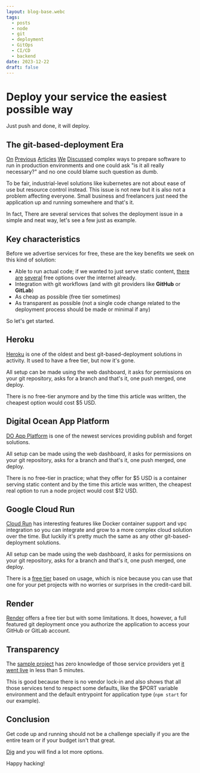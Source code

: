 ```yaml
---
layout: blog-base.webc
tags:
  - posts
  - node
  - git
  - deployment
  - GitOps
  - CI/CD
  - backend
date: 2023-12-22
draft: false
---
```

# Deploy your service the easiest possible way

Just push and done, it will deploy.

## The git-based-deployment Era

[On][containers1] [Previous][containers2] [Articles][containers3]
[We][containers4] [Discussed][containers5] complex ways to prepare software to
run in production environments and one could ask "is it all really necessary?"
and no one could blame such question as dumb.

To be fair, industrial-level solutions like kubernetes are not about ease of use
but resource control instead. This issue is not new but it is also not a problem
affecting everyone. Small business and freelancers just need the application up
and running somewhere and that's it.

In fact, There are several services that solves the deployment issue in a simple
and neat way, let's see a few just as example.

## Key characteristics

Before we advertise services for free, these are the key benefits we seek on
this kind of solution:

- Able to run actual code; if we wanted to just serve static content,
  [there][firebase] [are][vercel] [several][netifly] free options over the
  internet already.
- Integration with git workflows (and with git providers like **GitHub** or
  **GitLab**)
- As cheap as possible (free tier sometimes)
- As transparent as possible (not a single code change related to the deployment
  process should be made or minimal if any)

So let's get started.

## Heroku

[Heroku][heroku] is one of the oldest and best git-based-deployment solutions in
activity. It used to have a free tier, but now it's gone.

All setup can be made using the web dashboard, it asks for permissions on your
git repository, asks for a branch and that's it, one push merged, one deploy.

There is no free-tier anymore and by the time this article was written, the
cheapest option would cost $5 USD.

## Digital Ocean App Platform

[DO App Platform][doapp] is one of the newest services providing publish and
forget solutions.

All setup can be made using the web dashboard, it asks for permissions on your
git repository, asks for a branch and that's it, one push merged, one deploy.

There is no free-tier in practice; what they offer for $5 USD is a container
serving static content and by the time this article was written, the cheapest
real option to run a node project would cost $12 USD.

## Google Cloud Run

[Cloud Run][gcrun] has interesting features like Docker container support and
vpc integration so you can integrate and grow to a more complex cloud solution
over the time. But luckily it's pretty much the same as any other
git-based-deployment solutions.

All setup can be made using the web dashboard, it asks for permissions on your
git repository, asks for a branch and that's it, one push merged, one deploy.

There is a [free tier][gcr-free] based on usage, which is nice because you can
use that one for your pet projects with no worries or surprises in the
credit-card bill.

## Render

[Render][render] offers a free tier but with some limitations. It does, however,
a full featured git deployment once you authorize the application to access your
GitHub or GitLab account.

## Transparency

The [sample project][node-simple] has zero knowledge of those service providers
yet [it went live][example] in less than 5 minutes.

This is good because there is no vendor lock-in and also shows that all those
services tend to respect some defaults, like the $PORT variable environment and
the default entrypoint for application type (`npm start` for our example).

## Conclusion

Get code up and running should not be a challenge specially if you are the
entire team or if your budget isn't that great.

[Dig][google] and you will find a lot more options.

Happy hacking!

[containers1]: /blog/0030-containers-part-1/
[containers2]: /blog/0033-containers-part-2/
[containers3]: /blog/0055-containers-part-3-app-container-friendly/
[containers4]: /blog/0058-containers-part-4-k8s-with-kind/
[containers5]: /blog/0062-containers-part-5-gitops/
[heroku]: https://dashboard.heroku.com/
[doapp]: https://cloud.digitalocean.com/apps
[gcrun]: https://console.cloud.google.com/run
[firebase]: https://firebase.google.com/docs/hosting
[vercel]: https://vercel.com/
[netifly]: https://www.netlify.com/
[render]: https://render.com/
[gcr-free]: https://cloud.google.com/run/pricing
[node-simple]: https://gitlab.com/sombriks/node-simple
[example]: https://node-simple-f24wxjc6wa-uc.a.run.app/todos
[google]: https://google.com?q=git+based+deploy+solutions
